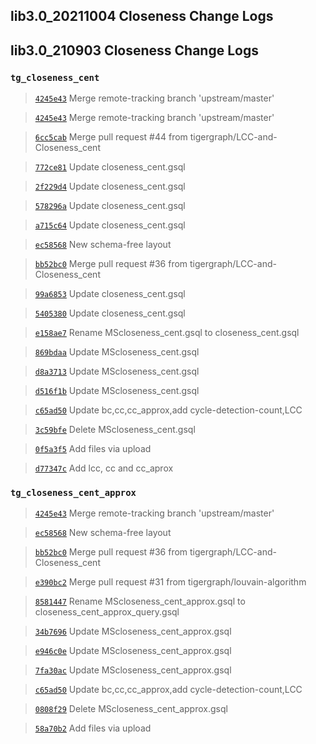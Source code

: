 
## lib3.0_20211004 Closeness Change Logs

## lib3.0_210903 Closeness Change Logs

### `tg_closeness_cent`

> [`4245e43`](https://github.com/tigergraph/gsql-graph-algorithms/commit/4245e43a22b913d135841349a2b0754e7ab8968e) Merge remote-tracking branch 'upstream/master'

> [`4245e43`](https://github.com/tigergraph/gsql-graph-algorithms/commit/4245e43a22b913d135841349a2b0754e7ab8968e) Merge remote-tracking branch 'upstream/master'

> [`6cc5cab`](https://github.com/tigergraph/gsql-graph-algorithms/commit/6cc5cab0086dbf8a33f6008b898ed75700322358) Merge pull request #44 from tigergraph/LCC-and-Closeness_cent

> [`772ce81`](https://github.com/tigergraph/gsql-graph-algorithms/commit/772ce8168770f330339127dde51ad2a8df73f23a) Update closeness_cent.gsql

> [`2f229d4`](https://github.com/tigergraph/gsql-graph-algorithms/commit/2f229d40821d5e8dbe81857fe6ba6636a37ab366) Update closeness_cent.gsql

> [`578296a`](https://github.com/tigergraph/gsql-graph-algorithms/commit/578296afe0ccd86fe760aef40a6ba8c2ef69fe51) Update closeness_cent.gsql

> [`a715c64`](https://github.com/tigergraph/gsql-graph-algorithms/commit/a715c64257a693cf44bd356649996943eecae061) Update closeness_cent.gsql

> [`ec58568`](https://github.com/tigergraph/gsql-graph-algorithms/commit/ec58568cdd7e608bd7af13d6bce2eaf781c9798f) New schema-free layout

> [`bb52bc0`](https://github.com/tigergraph/gsql-graph-algorithms/commit/bb52bc0903ffd2684b70b9fb7499f8b3749f0f6b) Merge pull request #36 from tigergraph/LCC-and-Closeness_cent

> [`99a6853`](https://github.com/tigergraph/gsql-graph-algorithms/commit/99a6853ce11942b8f694c17b04f8ea9d906961b4) Update closeness_cent.gsql

> [`5405380`](https://github.com/tigergraph/gsql-graph-algorithms/commit/5405380e302054d0b4e34aaad1246b58f15fdc20) Update closeness_cent.gsql

> [`e158ae7`](https://github.com/tigergraph/gsql-graph-algorithms/commit/e158ae7089e321d6ec066cb27b75f1555f7b2eae) Rename MScloseness_cent.gsql to closeness_cent.gsql

> [`869bdaa`](https://github.com/tigergraph/gsql-graph-algorithms/commit/869bdaa5d76020c3cd4de31b38199f7aaca23124) Update MScloseness_cent.gsql

> [`d8a3713`](https://github.com/tigergraph/gsql-graph-algorithms/commit/d8a37139f70f75b607f4daaebc7c6837ccd8ba1e) Update MScloseness_cent.gsql

> [`d516f1b`](https://github.com/tigergraph/gsql-graph-algorithms/commit/d516f1b401e236bdb151206f76861fffe2fd64b3) Update MScloseness_cent.gsql

> [`c65ad50`](https://github.com/tigergraph/gsql-graph-algorithms/commit/c65ad502dcfc03f1190dccc257746bc791264e48) Update bc,cc,cc_approx,add cycle-detection-count,LCC

> [`3c59bfe`](https://github.com/tigergraph/gsql-graph-algorithms/commit/3c59bfe8eab228b96898bda6600006e2fb4b1f2d) Delete MScloseness_cent.gsql

> [`0f5a3f5`](https://github.com/tigergraph/gsql-graph-algorithms/commit/0f5a3f540328e5f916a056df37cf8bdadd7b522e) Add files via upload

> [`d77347c`](https://github.com/tigergraph/gsql-graph-algorithms/commit/d77347ce382dbb66264b7c0c0a96671390f492bc) Add lcc, cc and cc_aprox

### `tg_closeness_cent_approx`

> [`4245e43`](https://github.com/tigergraph/gsql-graph-algorithms/commit/4245e43a22b913d135841349a2b0754e7ab8968e) Merge remote-tracking branch 'upstream/master'

> [`ec58568`](https://github.com/tigergraph/gsql-graph-algorithms/commit/ec58568cdd7e608bd7af13d6bce2eaf781c9798f) New schema-free layout

> [`bb52bc0`](https://github.com/tigergraph/gsql-graph-algorithms/commit/bb52bc0903ffd2684b70b9fb7499f8b3749f0f6b) Merge pull request #36 from tigergraph/LCC-and-Closeness_cent

> [`e390bc2`](https://github.com/tigergraph/gsql-graph-algorithms/commit/e390bc2300f9deab0bd612a40ba386c5306d2525) Merge pull request #31 from tigergraph/louvain-algorithm

> [`8581447`](https://github.com/tigergraph/gsql-graph-algorithms/commit/8581447c4ee5ddd552fd11e774a1ab5392857727) Rename MScloseness_cent_approx.gsql to closeness_cent_approx_query.gsql

> [`34b7696`](https://github.com/tigergraph/gsql-graph-algorithms/commit/34b769615fbfd9b6a7a2993039021f924107f4f2) Update MScloseness_cent_approx.gsql

> [`e946c0e`](https://github.com/tigergraph/gsql-graph-algorithms/commit/e946c0ecab2dacf60f0a04c4695cf2c0fef8afe2) Update MScloseness_cent_approx.gsql

> [`7fa30ac`](https://github.com/tigergraph/gsql-graph-algorithms/commit/7fa30ac715406a2e950f15a32f0c62589332d97f) Update MScloseness_cent_approx.gsql

> [`c65ad50`](https://github.com/tigergraph/gsql-graph-algorithms/commit/c65ad502dcfc03f1190dccc257746bc791264e48) Update bc,cc,cc_approx,add cycle-detection-count,LCC

> [`0808f29`](https://github.com/tigergraph/gsql-graph-algorithms/commit/0808f29d30a1a0a7137654d51d8680ed861b64c0) Delete MScloseness_cent_approx.gsql

> [`58a70b2`](https://github.com/tigergraph/gsql-graph-algorithms/commit/58a70b2dc81e307509e748eca4a484366b0a33a3) Add files via upload
